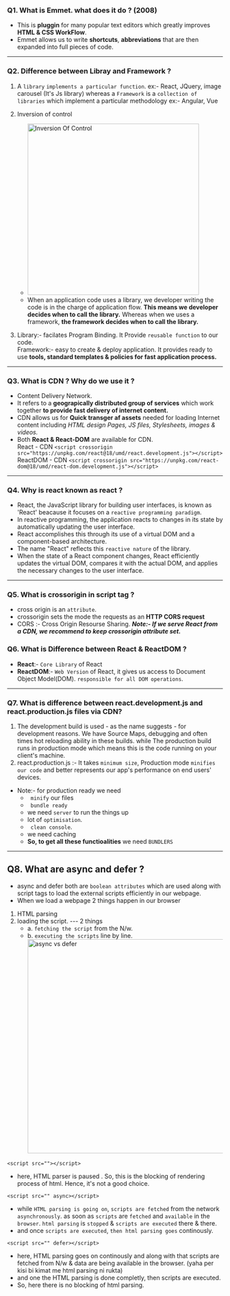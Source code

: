 ### Q1. What is Emmet. what does it do ? (2008)
- This is **pluggin** for many popular text editors which greatly improves **HTML & CSS WorkFlow**.
- Emmet allows us to write **shortcuts**, **abbreviations** that are then expanded into full pieces of code.
---

### Q2. Difference between Libray and Framework ?
1. A `library` `implements a particular function`. ex:- React, JQuery, image carousel (It's Js library) whereas a `Framework` is a `collection of libraries` which implement a particular methodology ex:- Angular, Vue

2. Inversion of control
    - <img src="https://www.baeldung.com/wp-content/uploads/sites/4/2021/11/Framework-and-Library.png" alt="Inversion Of Control" width="400"/>
    - When an application code uses a library, we developer writing the code is in the charge of application flow. **This means we developer decides when to call the library.**
    Whereas when we uses a framework, **the framework decides when to call the library.**

3. Library:- facilates Program Binding. It Provide `reusable function` to our code. <br>
    Framework:- easy to create & deploy application. It provides ready to use **tools, standard templates & policies for fast application process.**
    
---

### Q3. What is CDN ? Why do we use it ?
- Content Delivery Network.
- It refers to a **geograpically distributed group of services** which work together **to provide fast delivery of internet content.**
- CDN allows us for **Quick transger af assets** needed for loading Internet content including _HTML design Pages, JS files, Stylesheets, images & videos._
- Both **React & React-DOM** are available for CDN. <br>
React - CDN
`<script crossorigin src="https://unpkg.com/react@18/umd/react.development.js"></script>` <br>
ReactDOM - CDN
`<script crossorigin src="https://unpkg.com/react-dom@18/umd/react-dom.development.js"></script>` <br>

---

### Q4. Why is react known as react ?
- React, the JavaScript library for building user interfaces, is known as 'React' beacause it focuses on a `reactive programming paradigm`.
-  In reactive programming, the application reacts to changes in its state by automatically updating the user interface. 
- React accomplishes this through its use of a virtual DOM and a component-based architecture.
- The name "React" reflects this `reactive nature` of the library. 
- When the state of a React component changes, React efficiently updates the virtual DOM, compares it with the actual DOM, and applies the necessary changes to the user interface.

---

### Q5. What is crossorigin in script tag ?
- cross origin is an `attribute`.
- crossorigin sets the mode the requests as an **HTTP CORS 
request**
- CORS :- Cross Origin Resourse Sharing.
_**Note:- If we serve React from a CDN, we recommend to keep crossorigin attribute set.**_

### Q6. What is Difference between React & ReactDOM ?
- **React**:- `Core Library` of React
- **ReactDOM**:- `Web Version` of React, it gives us access to Document Object Model(DOM). `responsible for all DOM operations`.

---

### Q7. What is difference between react.development.js and react.production.js files via CDN?
1. The development build is used - as the name suggests - for development reasons. We have Source Maps, debugging and often times hot reloading ability in these builds. while The production build runs in production mode which means this is the code running on your client's machine.
2. react.production.js :- It takes `minimum size`, Production mode `minifies our code` and better represents our app's performance on end users' devices. <br>
* Note:- for production ready we need
  * ` minify` our files
  * ` bundle ready`
  * we need `server` to run the things up
  * lot of `optimisation`.
  * ` clean console`.
  * we need caching
  * **So, to get all these functioalities**  we need `BUNDLERS`

---

## Q8. What are async and defer ?
- async and defer both are `boolean attributes` which are used along with script tags to load the external scripts efficiently in our webpage.
- When we load a webpage 2 things happen in our browser
1. HTML parsing
2. loading the script. --- 2 things
    - a. `fetching the script` from the N/w.
    - b. `executing the scripts` line by line. <br>
<img src="https://media.licdn.com/dms/image/C5112AQFW3cKEhP9AkQ/article-cover_image-shrink_600_2000/0/1520214760879?e=2147483647&v=beta&t=hlxDsKDgQ3eE7lliu-_zEHjalqcl-jn2l54t5WEn5ys" alt="async vs defer" width=500px>  <br>

```
<script src=""></script>
```
- here, HTML parser is paused . So, this is the blocking of rendering process of html. Hence, it's not a good choice.

```
<script src="" async></script>
```
- while `HTML parsing is going on`, `scripts are fetched` from the network `asynchronously`. as soon as `scripts` are `fetched` and `available` in the `browser`. `html parsing` is `stopped` & `scripts are executed` there & there.
- and once `scripts are executed`, `then html parsing goes` continously.

```
<script src="" defer></script>
```
- here, HTML parsing goes on continously and along with that scripts are fetched from N/w & data are being available in the browser. (yaha per kisi bi kimat me html parsing ni rukta)
- and one the HTML parsing is done completly, then scripts are executed.
- So, here there is no blocking of html parsing.